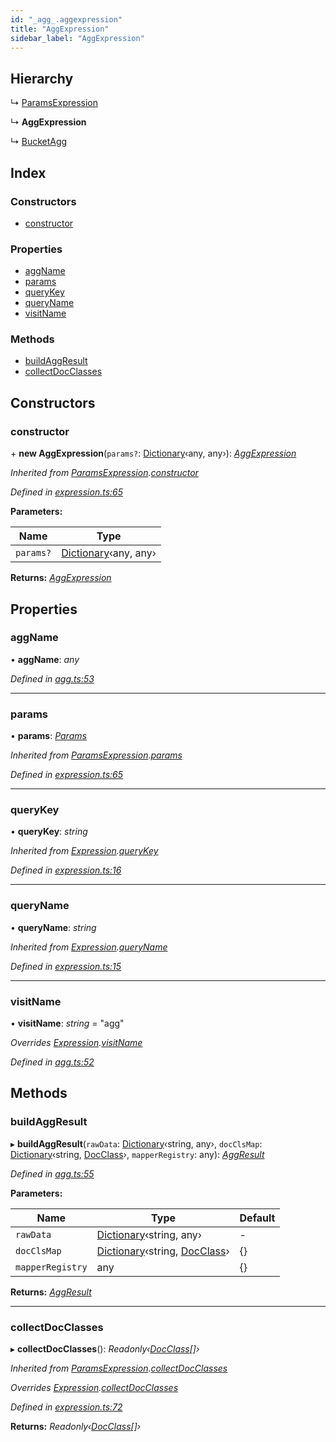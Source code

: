 ```yaml
---
id: "_agg_.aggexpression"
title: "AggExpression"
sidebar_label: "AggExpression"
---
```


## Hierarchy

  ↳ [ParamsExpression](_expression_.paramsexpression.md)

  ↳ **AggExpression**

  ↳ [BucketAgg](_agg_.bucketagg.md)

## Index

### Constructors

* [constructor](_agg_.aggexpression.md#constructor)

### Properties

* [aggName](_agg_.aggexpression.md#aggname)
* [params](_agg_.aggexpression.md#params)
* [queryKey](_agg_.aggexpression.md#querykey)
* [queryName](_agg_.aggexpression.md#queryname)
* [visitName](_agg_.aggexpression.md#visitname)

### Methods

* [buildAggResult](_agg_.aggexpression.md#buildaggresult)
* [collectDocClasses](_agg_.aggexpression.md#collectdocclasses)

## Constructors

###  constructor

\+ **new AggExpression**(`params?`: [Dictionary](../modules/_types_.md#dictionary)‹any, any›): *[AggExpression](_agg_.aggexpression.md)*

*Inherited from [ParamsExpression](_expression_.paramsexpression.md).[constructor](_expression_.paramsexpression.md#constructor)*

*Defined in [expression.ts:65](https://github.com/kindritskyiMax/elasticmagic-js/blob/3a76a7e/src/expression.ts#L65)*

**Parameters:**

Name | Type |
------ | ------ |
`params?` | [Dictionary](../modules/_types_.md#dictionary)‹any, any› |

**Returns:** *[AggExpression](_agg_.aggexpression.md)*

## Properties

###  aggName

• **aggName**: *any*

*Defined in [agg.ts:53](https://github.com/kindritskyiMax/elasticmagic-js/blob/3a76a7e/src/agg.ts#L53)*

___

###  params

• **params**: *[Params](_expression_.params.md)*

*Inherited from [ParamsExpression](_expression_.paramsexpression.md).[params](_expression_.paramsexpression.md#params)*

*Defined in [expression.ts:65](https://github.com/kindritskyiMax/elasticmagic-js/blob/3a76a7e/src/expression.ts#L65)*

___

###  queryKey

• **queryKey**: *string*

*Inherited from [Expression](_expression_.expression.md).[queryKey](_expression_.expression.md#querykey)*

*Defined in [expression.ts:16](https://github.com/kindritskyiMax/elasticmagic-js/blob/3a76a7e/src/expression.ts#L16)*

___

###  queryName

• **queryName**: *string*

*Inherited from [Expression](_expression_.expression.md).[queryName](_expression_.expression.md#queryname)*

*Defined in [expression.ts:15](https://github.com/kindritskyiMax/elasticmagic-js/blob/3a76a7e/src/expression.ts#L15)*

___

###  visitName

• **visitName**: *string* = "agg"

*Overrides [Expression](_expression_.expression.md).[visitName](_expression_.expression.md#visitname)*

*Defined in [agg.ts:52](https://github.com/kindritskyiMax/elasticmagic-js/blob/3a76a7e/src/agg.ts#L52)*

## Methods

###  buildAggResult

▸ **buildAggResult**(`rawData`: [Dictionary](../modules/_types_.md#dictionary)‹string, any›, `docClsMap`: [Dictionary](../modules/_types_.md#dictionary)‹string, [DocClass](../modules/_document_.md#docclass)›, `mapperRegistry`: any): *[AggResult](_agg_.aggresult.md)*

*Defined in [agg.ts:55](https://github.com/kindritskyiMax/elasticmagic-js/blob/3a76a7e/src/agg.ts#L55)*

**Parameters:**

Name | Type | Default |
------ | ------ | ------ |
`rawData` | [Dictionary](../modules/_types_.md#dictionary)‹string, any› | - |
`docClsMap` | [Dictionary](../modules/_types_.md#dictionary)‹string, [DocClass](../modules/_document_.md#docclass)› |  {} |
`mapperRegistry` | any |  {} |

**Returns:** *[AggResult](_agg_.aggresult.md)*

___

###  collectDocClasses

▸ **collectDocClasses**(): *Readonly‹[DocClass](../modules/_document_.md#docclass)[]›*

*Inherited from [ParamsExpression](_expression_.paramsexpression.md).[collectDocClasses](_expression_.paramsexpression.md#collectdocclasses)*

*Overrides [Expression](_expression_.expression.md).[collectDocClasses](_expression_.expression.md#collectdocclasses)*

*Defined in [expression.ts:72](https://github.com/kindritskyiMax/elasticmagic-js/blob/3a76a7e/src/expression.ts#L72)*

**Returns:** *Readonly‹[DocClass](../modules/_document_.md#docclass)[]›*
